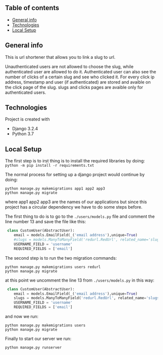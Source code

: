 ## Table of contents
* [General info](#general-info)
* [Technologies](#technologies)
* [Local Setup](#local-setup)

## General info
This is url shortener that allows you to link a slug to url.

Unauthenticated users are not allowed to choose the slug, while authenticated user are allowed to do it.
Authenticated user can also see the number of clicks of a certain slug and see who clicked it.
For every click ip address, timestamp and user (if authenticated) are stored and avaible on the click page of the slug.
slugs and clicks pages are avaible only for authenticated users.
	
## Technologies
Project is created with
* Django 3.2.4
* Python 3.7

## Local Setup
The first step is to irst thing is to install the required libraries by doing:
`python -m pip install -r requirements.txt`

The normal process for setting up a django project would continue by doing:
```
python manage.py makemigrations app1 app2 app3
python manage.py migrate
```
where app1 app2 app3 are the names of our applications but since this project has a circular dependency we have to  do some steps before.

The first thing to do is to go to the `./users/models.py` file and comment the line number 13 and save the file like this:
```python
 class CustomUser(AbstractUser):
    email = models.EmailField(_('email address'),unique=True)
    #slugs = models.ManyToManyField('redurl.RedUrl', related_name='slugs',blank=True )
    USERNAME_FIELD = 'username'
    REQUIRED_FIELDS = ['email']
```
The second step is to run the two migration commands:
```
python manage.py makemigrations users redurl
python manage.py migrate
```
at this point we uncomment the line 13 from `./users/models.py` in this way:
```python
 class CustomUser(AbstractUser):
    email = models.EmailField(_('email address'),unique=True)
    slugs = models.ManyToManyField('redurl.RedUrl', related_name='slugs',blank=True )
    USERNAME_FIELD = 'username'
    REQUIRED_FIELDS = ['email']
```
and now we run:
```
python manage.py makemigrations users
python manage.py migrate
```

Finally to start our server we run:
```
python manage.py runserver
```